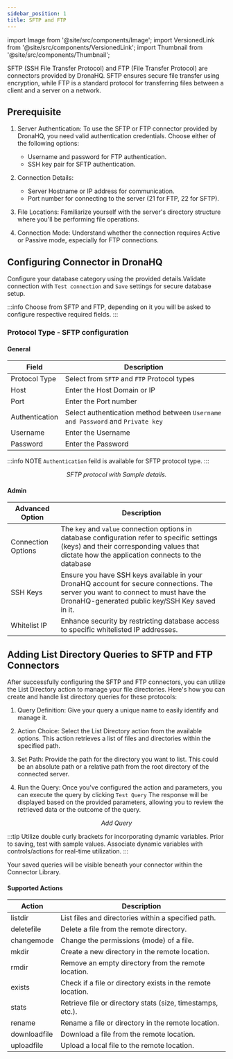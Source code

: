 ```yaml
---
sidebar_position: 1
title: SFTP and FTP
---
```

import Image from '@site/src/components/Image';
import VersionedLink from '@site/src/components/VersionedLink';
import Thumbnail from '@site/src/components/Thumbnail';

SFTP (SSH File Transfer Protocol) and FTP (File Transfer Protocol) are connectors provided by DronaHQ. SFTP ensures secure file transfer using encryption, while FTP is a standard protocol for transferring files between a client and a server on a network.

## Prerequisite

1. Server Authentication: To use the SFTP or FTP connector provided by DronaHQ, you need valid authentication credentials. Choose either of the following options:
   - Username and password for FTP authentication.
   - SSH key pair for SFTP authentication.

2. Connection Details:
   - Server Hostname or IP address for communication.
   - Port number for connecting to the server (21 for FTP, 22 for SFTP).

3. File Locations: Familiarize yourself with the server's directory structure where you'll be performing file operations.

4. Connection Mode: Understand whether the connection requires Active or Passive mode, especially for FTP connections.


## Configuring Connector in DronaHQ

Configure your database category using the provided details.Validate connection with `Test connection` and `Save` settings for secure database setup.


:::info
Choose from SFTP and FTP, depending on it you will be asked to configure respective required fields.
:::


### Protocol Type - SFTP configuration


#### General 

| Field                | Description                             |
|----------------------|-----------------------------------------|
|Protocol Type | Select from `SFTP` and `FTP` Protocol types |
| Host                 | Enter the Host Domain or IP             |
| Port                 | Enter the Port number                   |
| Authentication       | Select authentication method between `Username and Password` and `Private key`                 |
| Username             | Enter the Username                      |
| Password             | Enter the Password                      |

:::info NOTE
`Authentication` feild is available for SFTP protocol type.
:::

<figure>
  <Thumbnail src="/img/reference/connectors/sftpftp/details.png" alt="SFTP protocol with Sample details." />
  <figcaption align = "center"><i>SFTP protocol with Sample details.</i></figcaption>
</figure>

#### Admin

| Advanced Option   | Description    |
|--------------------|---------------------|
| Connection Options | The `key` and `value` connection options in database configuration refer to specific settings (keys) and their corresponding values that dictate how the application connects to the database |
|SSH Keys | Ensure you have SSH keys available in your DronaHQ account for secure connections. The server you want to connect to must have the DronaHQ-generated public key/SSH Key saved in it. |
| <VersionedLink to = "../../datasource-concepts/whitelisting-dronahq-ip"> Whitelist IP                 </VersionedLink>            | Enhance security by restricting database access to specific whitelisted IP addresses.     |

## Adding List Directory Queries to SFTP and FTP Connectors

After successfully configuring the SFTP and FTP connectors, you can utilize the List Directory action to manage your file directories. Here's how you can create and handle list directory queries for these protocols:

1. Query Definition: Give your query a unique name to easily identify and manage it.

3. Action Choice: Select the List Directory action from the available options. This action retrieves a list of files and directories within the specified path.

4. Set Path: Provide the path for the directory you want to list. This could be an absolute path or a relative path from the root directory of the connected server.

5. Run the Query: Once you've configured the action and parameters, you can execute the query by clicking `Test Query` The response will be displayed based on the provided parameters, allowing you to review the retrieved data or the outcome of the query.

<figure>
  <Thumbnail src="/img/reference/connectors/awsDocDB/add-query.png" alt="Add Query" />
  <figcaption align = "center"><i>Add Query</i></figcaption>
</figure>

:::tip
Utilize double curly brackets for incorporating dynamic variables. Prior to saving, test with sample values. Associate dynamic variables with controls/actions for real-time utilization.
:::

Your saved queries will be visible beneath your connector within the Connector Library. 



#### Supported Actions

| Action             | Description                                                 |
|---------------------|-------------------------------------------------------------|
| listdir             | List files and directories within a specified path.         |
| deletefile         | Delete a file from the remote directory.                      |
| changemode     | Change the permissions (mode) of a file.               |
| mkdir                 | Create a new directory in the remote location.          |
| rmdir                  | Remove an empty directory from the remote location. |
| exists                  | Check if a file or directory exists in the remote location. |
| stats                    | Retrieve file or directory stats (size, timestamps, etc.). |
| rename               | Rename a file or directory in the remote location.       |
| downloadfile    | Download a file from the remote location.                |
| uploadfile        | Upload a local file to the remote location.                |

